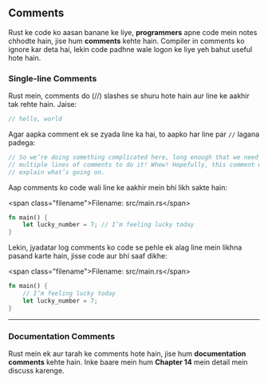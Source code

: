 ## Comments

Rust ke code ko aasan banane ke liye, **programmers** apne code mein notes chhodte hain, jise hum **comments** kehte hain. Compiler in comments ko ignore kar deta hai, lekin code padhne wale logon ke liye yeh bahut useful hote hain.

### Single-line Comments

Rust mein, comments do (//) slashes se shuru hote hain aur line ke aakhir tak rehte hain. Jaise:

```rust
// hello, world
```

Agar aapka comment ek se zyada line ka hai, to aapko har line par `//` lagana padega:

```rust
// So we’re doing something complicated here, long enough that we need
// multiple lines of comments to do it! Whew! Hopefully, this comment will
// explain what’s going on.
```

Aap comments ko code wali line ke aakhir mein bhi likh sakte hain:

\<span class="filename"\>Filename: src/main.rs\</span\>

```rust
fn main() {
    let lucky_number = 7; // I’m feeling lucky today
}
```

Lekin, jyadatar log comments ko code se pehle ek alag line mein likhna pasand karte hain, jisse code aur bhi saaf dikhe:

\<span class="filename"\>Filename: src/main.rs\</span\>

```rust
fn main() {
    // I’m feeling lucky today
    let lucky_number = 7;
}
```

-----

### Documentation Comments

Rust mein ek aur tarah ke comments hote hain, jise hum **documentation comments** kehte hain. Inke baare mein hum **Chapter 14** mein detail mein discuss karenge.
